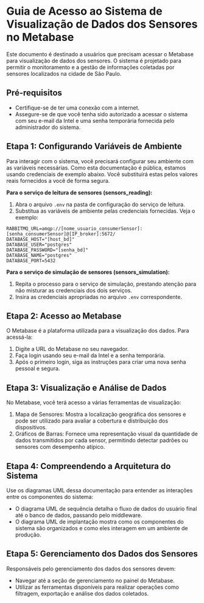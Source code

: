 # Guia de Acesso ao Sistema de Visualização de Dados dos Sensores no Metabase

Este documento é destinado a usuários que precisam acessar o Metabase para visualização de dados dos sensores. O sistema é projetado para permitir o monitoramento e a gestão de informações coletadas por sensores localizados na cidade de São Paulo.

## Pré-requisitos
- Certifique-se de ter uma conexão com a internet.
- Assegure-se de que você tenha sido autorizado a acessar o sistema com seu e-mail da Intel e uma senha temporária fornecida pelo administrador do sistema.

## Etapa 1: Configurando Variáveis de Ambiente
Para interagir com o sistema, você precisará configurar seu ambiente com as variáveis necessárias. Como esta documentação é pública, estamos usando credenciais de exemplo abaixo. Você substituirá estas pelos valores reais fornecidos a você de forma segura.

**Para o serviço de leitura de sensores (sensors_reading):**

1. Abra o arquivo `.env` na pasta de configuração do serviço de leitura.
2. Substitua as variáveis de ambiente pelas credenciais fornecidas. Veja o exemplo:

```
RABBITMQ_URL=amqp://[nome_usuario_consumerSensor]:[senha_consumerSensor]@[IP_broker]:5672/
DATABASE_HOST="[host_bd]"
DATABASE_USER="postgres"
DATABASE_PASSWORD="[senha_bd]"
DATABASE_NAME="postgres"
DATABASE_PORT=5432
```

**Para o serviço de simulação de sensores (sensors_simulation):**
1. Repita o processo para o serviço de simulação, prestando atenção para não misturar as credenciais dos dois serviços.
2. Insira as credenciais apropriadas no arquivo `.env` correspondente.

## Etapa 2: Acesso ao Metabase
O Metabase é a plataforma utilizada para a visualização dos dados. Para acessá-la:

1. Digite a URL do Metabase no seu navegador.
2. Faça login usando seu e-mail da Intel e a senha temporária.
3. Após o primeiro login, siga as instruções para criar uma nova senha pessoal e segura.

## Etapa 3: Visualização e Análise de Dados
No Metabase, você terá acesso a várias ferramentas de visualização:

1. Mapa de Sensores: Mostra a localização geográfica dos sensores e pode ser utilizado para avaliar a cobertura e distribuição dos dispositivos.
2. Gráficos de Barras: Fornece uma representação visual da quantidade de dados transmitidos por cada sensor, permitindo detectar padrões ou sensores com desempenho atípico.

## Etapa 4: Compreendendo a Arquitetura do Sistema
Use os diagramas UML dessa documentação para entender as interações entre os componentes do sistema:

- O diagrama UML de sequência detalha o fluxo de dados do usuário final até o banco de dados, passando pelo middleware.
- O diagrama UML de implantação mostra como os componentes do sistema são organizados e como eles interagem em um ambiente de produção.

## Etapa 5: Gerenciamento dos Dados dos Sensores
Responsáveis pelo gerenciamento dos dados dos sensores devem:

- Navegar até a seção de gerenciamento no painel do Metabase.
- Utilizar as ferramentas disponíveis para realizar operações como filtragem, exportação e análise dos dados coletados.






